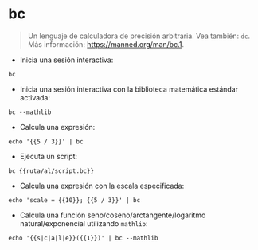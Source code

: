 # bc

> Un lenguaje de calculadora de precisión arbitraria.
> Vea también: `dc`.
> Más información: <https://manned.org/man/bc.1>.

- Inicia una sesión interactiva:

`bc`

- Inicia una sesión interactiva con la biblioteca matemática estándar activada:

`bc --mathlib`

- Calcula una expresión:

`echo '{{5 / 3}}' | bc`

- Ejecuta un script:

`bc {{ruta/al/script.bc}}`

- Calcula una expresión con la escala especificada:

`echo 'scale = {{10}}; {{5 / 3}}' | bc`

- Calcula una función seno/coseno/arctangente/logaritmo natural/exponencial utilizando `mathlib`:

`echo '{{s|c|a|l|e}}({{1}})' | bc --mathlib`
